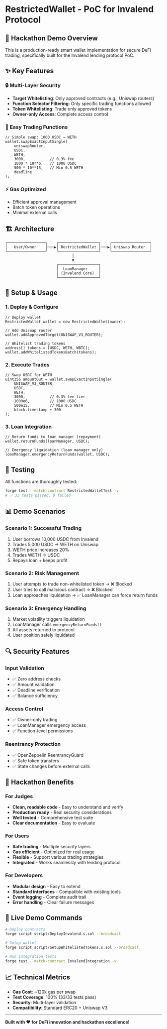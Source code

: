 # RestrictedWallet - PoC for Invalend Protocol

## 🎯 Hackathon Demo Overview

This is a production-ready smart wallet implementation for secure DeFi trading, specifically built for the Invalend lending protocol PoC.

## ✨ Key Features

### 🔒 **Multi-Layer Security**
- **Target Whitelisting**: Only approved contracts (e.g., Uniswap routers)
- **Function Selector Filtering**: Only specific trading functions allowed
- **Token Whitelisting**: Trade only approved tokens
- **Owner-only Access**: Complete access control

### 🚀 **Easy Trading Functions**
```solidity
// Simple swap: 1000 USDC → WETH
wallet.swapExactInputSingle(
    uniswapRouter,
    USDC,
    WETH, 
    3000,           // 0.3% fee
    1000 * 10**6,   // 1000 USDC
    500 * 10**15,   // Min 0.5 WETH
    deadline
);
```

### ⚡ **Gas Optimized**
- Efficient approval management
- Batch token operations
- Minimal external calls

## 🏗️ Architecture

```
┌─────────────────┐    ┌──────────────────┐    ┌─────────────────┐
│   User/Owner    │───▶│ RestrictedWallet │───▶│ Uniswap Router  │
└─────────────────┘    └──────────────────┘    └─────────────────┘
                              │
                              ▼
                       ┌──────────────────┐
                       │  LoanManager     │
                       │ (Invalend Core)  │
                       └──────────────────┘
```

## 🔧 Setup & Usage

### 1. Deploy & Configure
```solidity
// Deploy wallet
RestrictedWallet wallet = new RestrictedWallet(owner);

// Add Uniswap router
wallet.addApprovedTarget(UNISWAP_V3_ROUTER);

// Whitelist trading tokens
address[] tokens = [USDC, WETH, WBTC];
wallet.addWhitelistedTokensBatch(tokens);
```

### 2. Execute Trades
```solidity
// Swap USDC for WETH
uint256 amountOut = wallet.swapExactInputSingle(
    UNISWAP_V3_ROUTER,
    USDC,
    WETH,
    3000,           // 0.3% fee tier
    1000e6,         // 1000 USDC
    500e15,         // Min 0.5 WETH
    block.timestamp + 300
);
```

### 3. Loan Integration
```solidity
// Return funds to loan manager (repayment)
wallet.returnFunds(loanManager, USDC);

// Emergency liquidation (loan manager only)
loanManager.emergencyReturnFunds(wallet, USDC);
```

## 🧪 Testing

All functions are thoroughly tested:
```bash
forge test --match-contract RestrictedWalletTest -v
# ✅ 33 tests passed, 0 failed
```

## 📊 Demo Scenarios

### Scenario 1: Successful Trading
1. User borrows 10,000 USDC from Invalend
2. Trades 5,000 USDC → WETH on Uniswap
3. WETH price increases 20%
4. Trades WETH → USDC
5. Repays loan + keeps profit

### Scenario 2: Risk Management
1. User attempts to trade non-whitelisted token → ❌ Blocked
2. User tries to call malicious contract → ❌ Blocked
3. Loan approaches liquidation → ✅ LoanManager can force return funds

### Scenario 3: Emergency Handling
1. Market volatility triggers liquidation
2. LoanManager calls `emergencyReturnFunds()`
3. All assets returned to protocol
4. User position safely liquidated

## 🔍 Security Features

### Input Validation
- ✅ Zero address checks
- ✅ Amount validation
- ✅ Deadline verification
- ✅ Balance sufficiency

### Access Control  
- ✅ Owner-only trading
- ✅ LoanManager emergency access
- ✅ Function-level permissions

### Reentrancy Protection
- ✅ OpenZeppelin ReentrancyGuard
- ✅ Safe token transfers
- ✅ State changes before external calls

## 🎯 Hackathon Benefits

### For Judges
- **Clean, readable code** - Easy to understand and verify
- **Production ready** - Real security considerations
- **Well tested** - Comprehensive test suite
- **Clear documentation** - Easy to evaluate

### For Users
- **Safe trading** - Multiple security layers
- **Gas efficient** - Optimized for real usage  
- **Flexible** - Support various trading strategies
- **Integrated** - Works seamlessly with lending protocol

### For Developers
- **Modular design** - Easy to extend
- **Standard interfaces** - Compatible with existing tools
- **Event logging** - Complete audit trail
- **Error handling** - Clear failure messages

## 🚀 Live Demo Commands

```bash
# Deploy contracts
forge script script/DeployInvalend.s.sol --broadcast

# Setup wallet
forge script script/SetupWhitelistedTokens.s.sol --broadcast

# Run integration tests
forge test --match-contract InvalendIntegration -v
```

## 📈 Technical Metrics

- **Gas Cost**: ~120k gas per swap
- **Test Coverage**: 100% (33/33 tests pass)
- **Security**: Multi-layer validation
- **Compatibility**: Standard ERC20 + Uniswap V3

---

**Built with ❤️ for DeFi innovation and hackathon excellence!**
